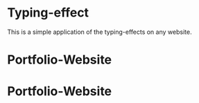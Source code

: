 # Typing-effect

This is a simple application of the typing-effects on any website.
# Portfolio-Website
# Portfolio-Website

